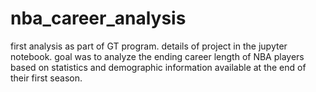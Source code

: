 # nba_career_analysis
first analysis as part of GT program. details of project in the jupyter notebook. goal was to analyze the ending career length of NBA players based on statistics and demographic information available at the end of their first season.
